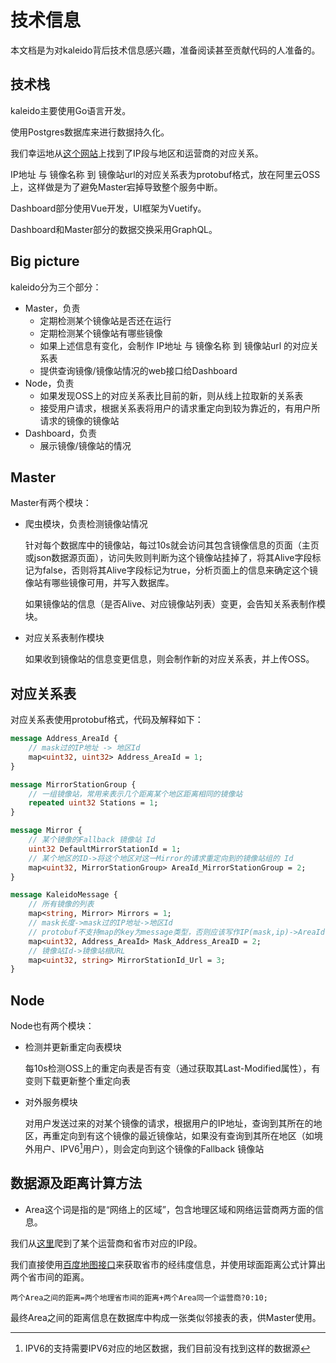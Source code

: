 # 技术信息

本文档是为对kaleido背后技术信息感兴趣，准备阅读甚至贡献代码的人准备的。

## 技术栈

kaleido主要使用Go语言开发。

使用Postgres数据库来进行数据持久化。

我们幸运地从[这个网站](http://ipcn.chacuo.net)上找到了IP段与地区和运营商的对应关系。

IP地址 与 镜像名称 到 镜像站url的对应关系表为protobuf格式，放在阿里云OSS上，这样做是为了避免Master宕掉导致整个服务中断。

Dashboard部分使用Vue开发，UI框架为Vuetify。

Dashboard和Master部分的数据交换采用GraphQL。

## Big picture

kaleido分为三个部分：

- Master，负责
  - 定期检测某个镜像站是否还在运行
  - 定期检测某个镜像站有哪些镜像
  - 如果上述信息有变化，会制作 IP地址 与 镜像名称 到 镜像站url 的对应关系表
  - 提供查询镜像/镜像站情况的web接口给Dashboard
- Node，负责
  - 如果发现OSS上的对应关系表比目前的新，则从线上拉取新的关系表
  - 接受用户请求，根据关系表将用户的请求重定向到较为靠近的，有用户所请求的镜像的镜像站
- Dashboard，负责
  - 展示镜像/镜像站的情况

## Master

Master有两个模块：

- 爬虫模块，负责检测镜像站情况

  针对每个数据库中的镜像站，每过10s就会访问其包含镜像信息的页面（主页或json数据源页面），访问失败则判断为这个镜像站挂掉了，将其Alive字段标记为false，否则将其Alive字段标记为true，分析页面上的信息来确定这个镜像站有哪些镜像可用，并写入数据库。

  如果镜像站的信息（是否Alive、对应镜像站列表）变更，会告知关系表制作模块。

- 对应关系表制作模块

  如果收到镜像站的信息变更信息，则会制作新的对应关系表，并上传OSS。

## 对应关系表

对应关系表使用protobuf格式，代码及解释如下：

```protobuf
message Address_AreaId {
	// mask过的IP地址 -> 地区Id
    map<uint32, uint32> Address_AreaId = 1;
}

message MirrorStationGroup {
	// 一组镜像站，常用来表示几个距离某个地区距离相同的镜像站
    repeated uint32 Stations = 1;
}

message Mirror {
	// 某个镜像的Fallback 镜像站 Id
    uint32 DefaultMirrorStationId = 1;
    // 某个地区的ID->将这个地区对这一Mirror的请求重定向到的镜像站组的 Id
    map<uint32, MirrorStationGroup> AreaId_MirrorStationGroup = 2;
}

message KaleidoMessage {
	// 所有镜像的列表
    map<string, Mirror> Mirrors = 1;
    // mask长度->mask过的IP地址->地区Id
    // protobuf不支持map的key为message类型，否则应该写作IP(mask,ip)->AreaId
    map<uint32, Address_AreaId> Mask_Address_AreaID = 2;
    // 镜像站Id->镜像站根URL
    map<uint32, string> MirrorStationId_Url = 3;
}
```

## Node

Node也有两个模块：

- 检测并更新重定向表模块

  每10s检测OSS上的重定向表是否有变（通过获取其Last-Modified属性），有变则下载更新整个重定向表

- 对外服务模块

  对用户发送过来的对某个镜像的请求，根据用户的IP地址，查询到其所在的地区，再重定向到有这个镜像的最近镜像站，如果没有查询到其所在地区（如境外用户、IPV6[^1]用户），则会定向到这个镜像的Fallback 镜像站

## 数据源及距离计算方法

- Area这个词是指的是“网络上的区域”，包含地理区域和网络运营商两方面的信息。

我们从[这里](http://ipcn.chacuo.net)爬到了某个运营商和省市对应的IP段。

我们直接使用[百度地图接口](http://api.map.baidu.com/geocoder?address=上海&output=json&key=37492c0ee6f924cb5e934fa08c6b1676&city=北京市)来获取省市的经纬度信息，并使用球面距离公式计算出两个省市间的距离。

```
两个Area之间的距离=两个地理省市间的距离+两个Area同一个运营商?0:10;
```

最终Area之间的距离信息在数据库中构成一张类似邻接表的表，供Master使用。

[^1]: IPV6的支持需要IPV6对应的地区数据，我们目前没有找到这样的数据源